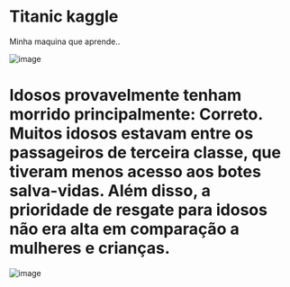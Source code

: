 # Titanic kaggle
Minha maquina que aprende..


![image](https://github.com/maferrepy/Titanic_kaggle/assets/84424157/7ffa9d18-cbfd-47b5-8d11-ad3c6e6a5f83)

# Idosos provavelmente tenham morrido principalmente: Correto. Muitos idosos estavam entre os passageiros de terceira classe, que tiveram menos acesso aos botes salva-vidas. Além disso, a prioridade de resgate para idosos não era alta em comparação a mulheres e crianças.

![image](https://github.com/maferrepy/Titanic_kaggle/assets/84424157/457506bb-64e7-4bb1-ba16-3a64c9443dd6)
